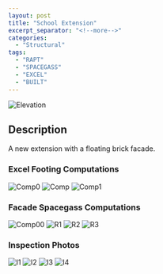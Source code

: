 ```yaml
---
layout: post
title: "School Extension"
excerpt_separator: "<!--more-->"
categories: 
  - "Structural"
tags:
  - "RAPT"
  - "SPACEGASS"
  - "EXCEL"
  - "BUILT"
---
```


![Elevation](/assets/SCHOOL-11.jpg)
<!--more-->
## Description
A new extension with a floating brick facade.

### Excel Footing Computations

![Comp0](/assets/SCHOOL-1.jpg)
![Comp](/assets/SCHOOL-2.jpg)
![Comp1](/assets/SCHOOL-3.jpg)

### Facade Spacegass Computations
![Comp00](/assets/SCHOOL-0.jpg)
![R1](/assets/SCHOOL-4.jpg)
![R2](/assets/SCHOOL-5.jpg)
![R3](/assets/SCHOOL-6.jpg)


### Inspection Photos

![I1](/assets/SCHOOL-7.jpg)
![I2](/assets/SCHOOL-8.jpg)
![I3](/assets/SCHOOL-9.jpg)
![I4](/assets/SCHOOL-10.jpg)
